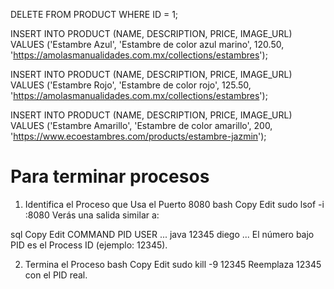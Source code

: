 DELETE FROM PRODUCT WHERE ID = 1;

INSERT INTO PRODUCT (NAME, DESCRIPTION, PRICE, IMAGE_URL) 
VALUES ('Estambre Azul', 'Estambre de color azul marino', 120.50, 'https://amolasmanualidades.com.mx/collections/estambres');

INSERT INTO PRODUCT (NAME, DESCRIPTION, PRICE, IMAGE_URL) 
VALUES ('Estambre Rojo', 'Estambre de color rojo', 125.50, 'https://amolasmanualidades.com.mx/collections/estambres');

INSERT INTO PRODUCT (NAME, DESCRIPTION, PRICE, IMAGE_URL) 
VALUES ('Estambre Amarillo', 'Estambre de color amarillo', 200, 'https://www.ecoestambres.com/products/estambre-jazmin');


# Para terminar procesos
1. Identifica el Proceso que Usa el Puerto 8080
bash
Copy
Edit
sudo lsof -i :8080
Verás una salida similar a:

sql
Copy
Edit
COMMAND   PID  USER   ... 
java     12345  diego  ...
El número bajo PID es el Process ID (ejemplo: 12345).

2. Termina el Proceso
bash
Copy
Edit
sudo kill -9 12345
Reemplaza 12345 con el PID real.
